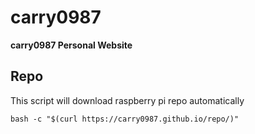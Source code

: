 # carry0987
**carry0987 Personal Website**

## Repo
This script will download raspberry pi repo automatically
```
bash -c "$(curl https://carry0987.github.io/repo/)"
```
